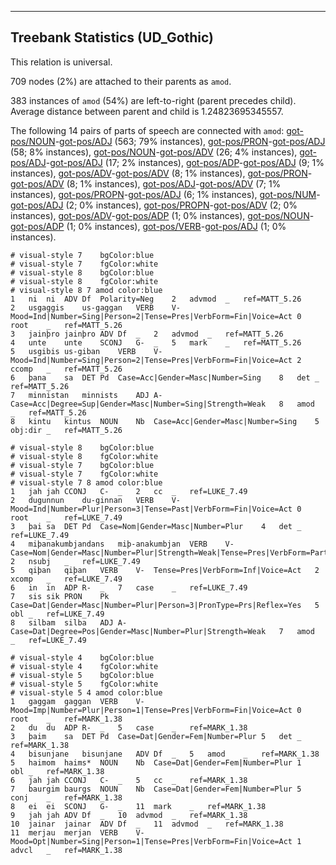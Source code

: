 

--------------------------------------------------------------------------------

## Treebank Statistics (UD_Gothic)

This relation is universal.

709 nodes (2%) are attached to their parents as `amod`.

383 instances of `amod` (54%) are left-to-right (parent precedes child).
Average distance between parent and child is 1.24823695345557.

The following 14 pairs of parts of speech are connected with `amod`: [got-pos/NOUN]()-[got-pos/ADJ]() (563; 79% instances), [got-pos/PRON]()-[got-pos/ADJ]() (58; 8% instances), [got-pos/NOUN]()-[got-pos/ADV]() (26; 4% instances), [got-pos/ADJ]()-[got-pos/ADJ]() (17; 2% instances), [got-pos/ADP]()-[got-pos/ADJ]() (9; 1% instances), [got-pos/ADV]()-[got-pos/ADV]() (8; 1% instances), [got-pos/PRON]()-[got-pos/ADV]() (8; 1% instances), [got-pos/ADJ]()-[got-pos/ADV]() (7; 1% instances), [got-pos/PROPN]()-[got-pos/ADJ]() (6; 1% instances), [got-pos/NUM]()-[got-pos/ADJ]() (2; 0% instances), [got-pos/PROPN]()-[got-pos/ADV]() (2; 0% instances), [got-pos/ADV]()-[got-pos/ADP]() (1; 0% instances), [got-pos/NOUN]()-[got-pos/ADP]() (1; 0% instances), [got-pos/VERB]()-[got-pos/ADJ]() (1; 0% instances).


~~~ conllu
# visual-style 7	bgColor:blue
# visual-style 7	fgColor:white
# visual-style 8	bgColor:blue
# visual-style 8	fgColor:white
# visual-style 8 7 amod	color:blue
1	ni	ni	ADV	Df	Polarity=Neg	2	advmod	_	ref=MATT_5.26
2	usgaggis	us-gaggan	VERB	V-	Mood=Ind|Number=Sing|Person=2|Tense=Pres|VerbForm=Fin|Voice=Act	0	root	_	ref=MATT_5.26
3	jainþro	jainþro	ADV	Df	_	2	advmod	_	ref=MATT_5.26
4	unte	unte	SCONJ	G-	_	5	mark	_	ref=MATT_5.26
5	usgibis	us-giban	VERB	V-	Mood=Ind|Number=Sing|Person=2|Tense=Pres|VerbForm=Fin|Voice=Act	2	ccomp	_	ref=MATT_5.26
6	þana	sa	DET	Pd	Case=Acc|Gender=Masc|Number=Sing	8	det	_	ref=MATT_5.26
7	minnistan	minnists	ADJ	A-	Case=Acc|Degree=Sup|Gender=Masc|Number=Sing|Strength=Weak	8	amod	_	ref=MATT_5.26
8	kintu	kintus	NOUN	Nb	Case=Acc|Gender=Masc|Number=Sing	5	obj:dir	_	ref=MATT_5.26

~~~


~~~ conllu
# visual-style 8	bgColor:blue
# visual-style 8	fgColor:white
# visual-style 7	bgColor:blue
# visual-style 7	fgColor:white
# visual-style 7 8 amod	color:blue
1	jah	jah	CCONJ	C-	_	2	cc	_	ref=LUKE_7.49
2	dugunnun	du-ginnan	VERB	V-	Mood=Ind|Number=Plur|Person=3|Tense=Past|VerbForm=Fin|Voice=Act	0	root	_	ref=LUKE_7.49
3	þai	sa	DET	Pd	Case=Nom|Gender=Masc|Number=Plur	4	det	_	ref=LUKE_7.49
4	miþanakumbjandans	miþ-anakumbjan	VERB	V-	Case=Nom|Gender=Masc|Number=Plur|Strength=Weak|Tense=Pres|VerbForm=Part|Voice=Act	2	nsubj	_	ref=LUKE_7.49
5	qiþan	qiþan	VERB	V-	Tense=Pres|VerbForm=Inf|Voice=Act	2	xcomp	_	ref=LUKE_7.49
6	in	in	ADP	R-	_	7	case	_	ref=LUKE_7.49
7	sis	sik	PRON	Pk	Case=Dat|Gender=Masc|Number=Plur|Person=3|PronType=Prs|Reflex=Yes	5	obl	_	ref=LUKE_7.49
8	silbam	silba	ADJ	A-	Case=Dat|Degree=Pos|Gender=Masc|Number=Plur|Strength=Weak	7	amod	_	ref=LUKE_7.49

~~~


~~~ conllu
# visual-style 4	bgColor:blue
# visual-style 4	fgColor:white
# visual-style 5	bgColor:blue
# visual-style 5	fgColor:white
# visual-style 5 4 amod	color:blue
1	gaggam	gaggan	VERB	V-	Mood=Imp|Number=Plur|Person=1|Tense=Pres|VerbForm=Fin|Voice=Act	0	root	_	ref=MARK_1.38
2	du	du	ADP	R-	_	5	case	_	ref=MARK_1.38
3	þaim	sa	DET	Pd	Case=Dat|Gender=Fem|Number=Plur	5	det	_	ref=MARK_1.38
4	bisunjane	bisunjane	ADV	Df	_	5	amod	_	ref=MARK_1.38
5	haimom	haims*	NOUN	Nb	Case=Dat|Gender=Fem|Number=Plur	1	obl	_	ref=MARK_1.38
6	jah	jah	CCONJ	C-	_	5	cc	_	ref=MARK_1.38
7	baurgim	baurgs	NOUN	Nb	Case=Dat|Gender=Fem|Number=Plur	5	conj	_	ref=MARK_1.38
8	ei	ei	SCONJ	G-	_	11	mark	_	ref=MARK_1.38
9	jah	jah	ADV	Df	_	10	advmod	_	ref=MARK_1.38
10	jainar	jainar	ADV	Df	_	11	advmod	_	ref=MARK_1.38
11	merjau	merjan	VERB	V-	Mood=Opt|Number=Sing|Person=1|Tense=Pres|VerbForm=Fin|Voice=Act	1	advcl	_	ref=MARK_1.38

~~~


